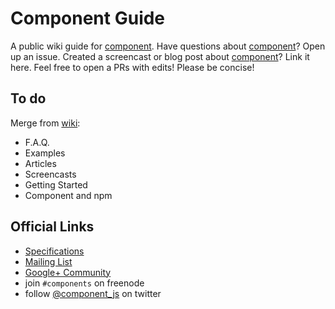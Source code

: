 
# Component Guide

A public wiki guide for [component][component].
Have questions about [component][component]? Open up an issue.
Created a screencast or blog post about [component][component]? Link it here.
Feel free to open a PRs with edits! Please be concise!

## To do

Merge from [wiki](https://github.com/component/component/wiki/_pages):

- F.A.Q.
- Examples
- Articles
- Screencasts
- Getting Started
- Component and npm

## Official Links

- [Specifications](https://github.com/component/spec)
- [Mailing List](https://groups.google.com/group/componentjs)
- [Google+ Community](https://plus.google.com/u/0/communities/109771441994395167277)
- join `#components` on freenode
- follow [@component_js](http://twitter.com/component_js) on twitter

[component]: https://github.com/component/component